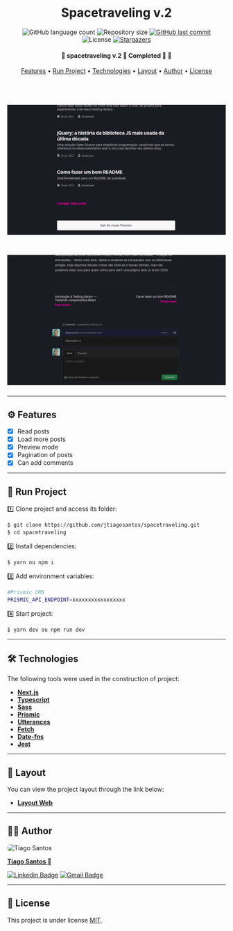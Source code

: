 <h1 align="center">Spacetraveling v.2</h1>

<p align="center">
  <img alt="GitHub language count" src="https://img.shields.io/github/languages/count/jtiagosantos/spacetraveling-v.2?color=%green">
  <img alt="Repository size" src="https://img.shields.io/github/repo-size/jtiagosantos/spacetraveling-v.2?color=blue">
  <a href="https://github.com/jtiagosantos/spacetraveling-v.2/commits/master">
    <img alt="GitHub last commit" src="https://img.shields.io/github/last-commit/jtiagosantos/spacetraveling-v.2?color=purple">
  </a>
  <img alt="License" src="https://img.shields.io/badge/license-MIT-brightgreen?color=orange">
   <a href="https://github.com/jtiagosantos/spacetraveling-v.2/stargazers">
    <img alt="Stargazers" src="https://img.shields.io/github/stars/jtiagosantos/spacetraveling-v.2?style=social">
  </a>
</p>

<h4 align="center">
	🚧  spacetraveling v.2 🤖 Completed 🚀 🚧
</h4>

<p align="center">
  <a href="#-features">Features</a> •
  <a href="#-run-project">Run Project</a> •
  <a href="#-technologies">Technologies</a> •
  <a href="#-layout">Layout</a> •
  <a href="#-author">Author</a> •
  <a href="#-license">License</a>
</p>

<br>

<h1 align="center">
    <img alt="spacetraveling" src=".github/cover-1.png" />
</h1>

<h1 align="center">
    <img alt="spacetraveling" src=".github/cover-2.png" />
</h1>

<hr />

## ⚙️ Features

- [x] Read posts
- [x] Load more posts
- [x] Preview mode
- [x] Pagination of posts
- [x] Can add comments

<hr>

## 🚀 Run Project

1️⃣ Clone project and access its folder:

```bash
$ git clone https://github.com/jtiagosantos/spacetraveling.git
$ cd spacetraveling
```

2️⃣ Install dependencies:

```bash
$ yarn ou npm i
```

3️⃣ Add environment variables:

```bash
#Prismic CMS
PRISMIC_API_ENDPOINT=xxxxxxxxxxxxxxxxx
```

4️⃣ Start project:

```bash
$ yarn dev ou npm run dev
```
<hr>

## 🛠 Technologies

The following tools were used in the construction of project:

- **[Next.js](https://nextjs.org/)**
- **[Typescript](https://www.typescriptlang.org/)**
- **[Sass](https://sass-lang.com/)**
- **[Prismic](https://prismic.io/)**
- **[Utterances](https://utteranc.es/)**
- **[Fetch](https://developer.mozilla.org/pt-BR/docs/Web/API/Fetch_API/Using_Fetch)**
- **[Date-fns](https://date-fns.org/docs/Getting-Started)**
- **[Jest](https://jestjs.io/)**

<hr>

## 🔖 Layout

You can view the project layout through the link below:

- **[Layout Web](https://www.figma.com/file/kd3TTvyo87gkxmlYfbMN3e/Desafios-M%C3%B3dulo-3-ReactJS-(Copy)?node-id=0%3A1)**

<hr>

## 👨‍💻 Author

<img src="https://avatars.githubusercontent.com/u/63312141?v=4" width="100" alt="Tiago Santos" style="border-radius: 50px;" />

<strong><a href="https://github.com/jtiagosantos">Tiago Santos </a>🚀</strong>

[![Linkedin Badge](https://img.shields.io/badge/linkedin-%230077B5.svg?&style=for-the-badge&logo=linkedin&logoColor=white&link=https://www.linkedin.com/in/jos%C3%A9-tiago-santos-de-lima-aaa4361a4/)](https://www.linkedin.com/in/josetiagosantosdelima/)
[![Gmail Badge](https://img.shields.io/badge/Gmail-D14836?style=for-the-badge&logo=gmail&logoColor=white)](mailto:tiago.santos@icomp.ufam.edu.br)

<hr>

## 📝 License

This project is under license [MIT](./LICENSE).
